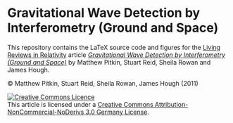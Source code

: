 # Gravitational Wave Detection by Interferometry (Ground and Space)

This repository contains the LaTeX source code and figures for the [Living Reviews in Relativity]() article
_[Gravitational Wave Detection by Interferometry (Ground and Space)](http://www.livingreviews.org/lrr-2011-5)_ by Matthew Pitkin, Stuart Reid, Sheila Rowan
and James Hough.


&copy; Matthew Pitkin, Stuart Reid, Sheila Rowan, James Hough (2011)

<a rel="license" href="http://creativecommons.org/licenses/by-nc-nd/3.0/de/deed.en"><img alt="Creative Commons Licence" style="border-width:0" src="https://i.creativecommons.org/l/by-nc-nd/3.0/88x31.png" /></a><br />This article is licensed under a <a rel="license" href="http://creativecommons.org/licenses/by-nc-nd/3.0/de/deed.en">Creative Commons Attribution-NonCommercial-NoDerivs 3.0 Germany License</a>.
